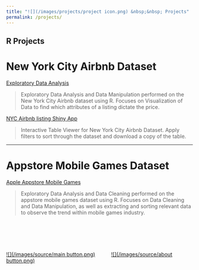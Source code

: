 ```yaml
---
title: "![](/images/projects/project icon.png) &nbsp;&nbsp; Projects"
permalink: /projects/
---
```

__R Projects__    
-----

# New York City Airbnb Dataset

[Exploratory Data Analysis](/nyc_airbnb/)
> Exploratory Data Analysis and Data Manipulation performed on the New York City Airbnb dataset using R.
> Focuses on Visualization of Data to find which attributes of a listing dictate the price.

[NYC Airbnb listing Shiny App](https://junsu-ku.shinyapps.io/listing_viewer_shiny_app/)
> Interactive Table Viewer for New York City Airbnb Dataset.
> Apply filters to sort through the dataset and download a copy of the table.

-----

# Appstore Mobile Games Dataset

[Apple Appstore Mobile Games](/appstore/)
> Exploratory Data Analysis and Data Cleaning performed on the appstore mobile games dataset using R.
> Focuses on Data Cleaning and Data Manipulation, as well as extracting and sorting relevant data to observe the trend within mobile games industry.



<br/>
<br/>
<br/>
<br/>

[![](/images/source/main button.png)](https://junsu-ku.github.io) &nbsp;&nbsp;&nbsp;&nbsp;&nbsp;&nbsp;&nbsp;&nbsp;&nbsp; [![](/images/source/about button.png)](/about/)

